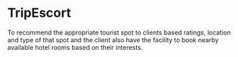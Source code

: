 # TripEscort
  To recommend the appropriate tourist spot to clients based ratings, location and type of that spot and the client also have the facility to book nearby available hotel rooms based on their interests.
